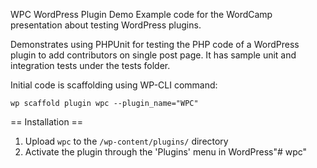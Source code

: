 WPC WordPress Plugin Demo
Example code for the WordCamp presentation about testing WordPress plugins.

Demonstrates using PHPUnit for testing the PHP code of a WordPress plugin to add contributors on single post page. It has sample unit and integration tests under the tests folder.

Initial code is scaffolding using WP-CLI command:

`wp scaffold plugin wpc --plugin_name="WPC"`

== Installation ==
1. Upload `wpc` to the `/wp-content/plugins/` directory
2. Activate the plugin through the 'Plugins' menu in WordPress"# wpc" 
